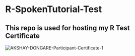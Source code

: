# R-SpokenTutorial-Test
## This repo is used for hosting my R Test Certificate
![AKSHAY-DONGARE-Participant-Certificate-1](https://github.com/Akshay-Dongare/R-SpokenTutorial-Test/assets/75126845/fcbd81d3-6754-4c5f-86ea-9c282dfe6736)
